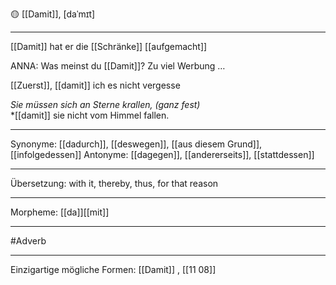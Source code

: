 🟡 [[Damit]], [daˈmɪt]

---
[[Damit]] hat er die [[Schränke]] [[aufgemacht]]

ANNA: Was meinst du [[Damit]]? Zu viel Werbung …  

[[Zuerst]], [[damit]] ich es nicht vergesse

*Sie müssen sich an Sterne krallen, (ganz fest)*  
*[[damit]] sie nicht vom Himmel fallen.

---
Synonyme: [[dadurch]], [[deswegen]], [[aus diesem Grund]], [[infolgedessen]]
Antonyme: [[dagegen]], [[andererseits]], [[stattdessen]]

---
Übersetzung: with it, thereby, thus, for that reason

---
Morpheme:
[[da]][[mit]]

---
#Adverb

---
Einzigartige mögliche Formen: 
[[Damit]]
, [[11 08]]